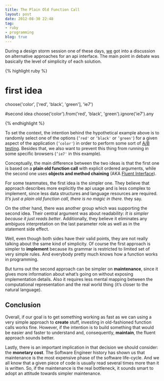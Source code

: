 ```yaml
---
title: The Plain Old Function Call
layout: post
date: 2012-08-30 22:48
tag:
- ruby
- programming
blog: true
---
```


During a design storm session one of these days, [we](https://github.com/victorykit/victorykit) got into a discussion on alternative approaches for an api interface. The main point in debate was basically the level of simplicity of each solution.

{% highlight ruby %}
# first idea
choose('color', ['red', 'black', 'green'], 'ie7')

#second idea
choose('color').from('red', 'black', 'green').ignore('ie7').any

{% endhighlight %}

To set the context, the intention behind the hypothetical example above is to randomly select one of the options (`’red'` or `’black'` or `’green'`) for a given aspect of the application (`’color'`) in order to perform some sort of [A/B testing](https://en.wikipedia.org/wiki/A/B_testing). Besides that, we also want to prevent this thing from running in some specific browsers (`’ie7'` in this example).

Conceptually, the main difference between the two ideas is that the first one is based on a **plain old function call** with explicit ordered arguments, while the second one uses **objects and method chaining** (AKA [Fluent Interface](http://www.martinfowler.com/bliki/FluentInterface.html)).

For some teammates, the first idea is the simpler one. They believe that approach describes more explicitly the api usage and is less complex to implement, since less data structures and language resources are required. *It’s just a plain old function call, there is no magic in there.* they say.

On the other hand, there was another group which was supporting the second idea. Their central argument was about readability: *It is simpler because it just reads better*. Additionally, they believe it eliminates any ambiguos interpretation on the last parameter role as well as in the statement side effect.

Well, even though both sides have their valid points, they are not really talking about the same kind of simplicity. Of course the first approach is simpler to **implement** because its grammar is restricted to limited set of very simple rules. And everybody pretty much knows how a function works in programming.

But turns out the second approach can be simpler on **maintenance**, since it gives more information about what’s going on without exposing implementation details. Also it requires less mental mapping between the computational representation and the real world thing (it’s closer to the natural language).

## Conclusion

Overall, if our goal is to get something working as fast as we can using a very simple approach to **create** stuff, investing in old-fashioned function calls works fine. However, if the intention is to build something that would be easier and faster to understand and, consequently, **maintain**, the fluent approach sounds better.

Lastly, there is an important implication in that decision we should consider: the **monetary cost**. The Software Engineer history has shown us that maintenance is the most expensive phase of the software life-cycle. And we all know that a given piece of code is usually read several times more than it is written. So, if the maintenance is the real bottleneck, it sounds smart to adopt an attitude towards simpler maintenance.
